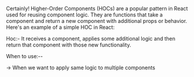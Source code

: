 Certainly! Higher-Order Components (HOCs) are a popular pattern in React used for reusing component logic. They are functions that take a component and return a new component with additional props or behavior. Here's an example of a simple HOC in React:

Hoc:-
It receives a component, applies some additional logic and then return that component with those new functionality.

When to use:--

-> When we want to apply same logic to multiple components
